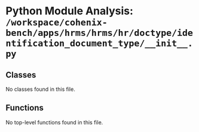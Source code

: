 # Python Module Analysis: `/workspace/cohenix-bench/apps/hrms/hrms/hr/doctype/identification_document_type/__init__.py`

## Classes

No classes found in this file.


## Functions

No top-level functions found in this file.
